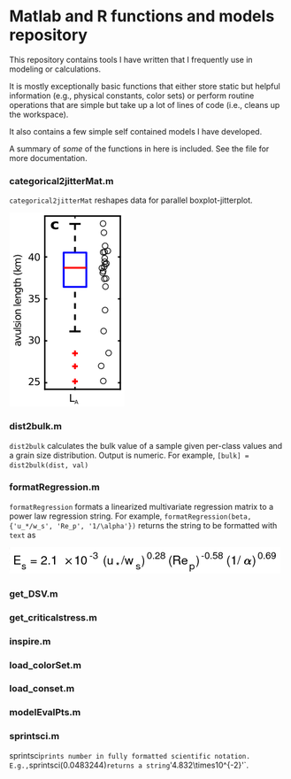 # Matlab and R functions and models repository

This repository contains tools I have written that I frequently use in modeling or calculations. 

It is mostly exceptionally basic functions that either store static but helpful information (e.g., physical constants, color sets) or perform routine operations that are simple but take up a lot of lines of code (i.e., cleans up the workspace).

It also contains a few simple self contained models I have developed.

A summary of _some_ of the functions in here is included. See the file for more documentation.


### categorical2jitterMat.m

`categorical2jitterMat` reshapes data for parallel boxplot-jitterplot.

![jitterexample](./private/jitterplot.png "example of parallel jitter and boxplot") 


### dist2bulk.m

`dist2bulk` calculates the bulk value of a sample given per-class values and a grain size distribution. Output is numeric.
For example, `[bulk] = dist2bulk(dist, val)`

### formatRegression.m

`formatRegression` formats a linearized multivariate regression matrix to a power law regression string.
For example, `formatRegression(beta, {'u_*/w_s', 'Re_p', '1/\alpha'})` returns the string to be formatted with `text` as

![jitterexample](./private/regression.png "regression example")


### get_DSV.m


### get_criticalstress.m


### inspire.m


### load_colorSet.m


### load_conset.m


### modelEvalPts.m


### sprintsci.m

sprintsci` prints number in fully formatted scientific notation. 
E.g., `sprintsci(0.0483244)` returns a string `'4.832\times10^{-2}'`.